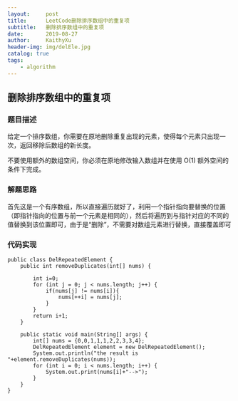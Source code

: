 ```yaml
---
layout:     post
title:      LeetCode删除排序数组中的重复项
subtitle:   删除排序数组中的重复项
date:       2019-08-27
author:     KaithyXu
header-img: img/delEle.jpg
catalog: true
tags:
    - algorithm
---
```

## 删除排序数组中的重复项


### 题目描述

给定一个排序数组，你需要在原地删除重复出现的元素，使得每个元素只出现一次，返回移除后数组的新长度。

不要使用额外的数组空间，你必须在原地修改输入数组并在使用 O(1) 额外空间的条件下完成。

### 解题思路

首先这是一个有序数组，所以直接遍历就好了，利用一个指针指向要替换的位置（即指针指向的位置与前一个元素是相同的），然后将遍历到与指针对应的不同的值替换到该位置即可，由于是“删除”，不需要对数组元素进行替换，直接覆盖即可


### 代码实现

```
public class DelRepeatedElement {
    public int removeDuplicates(int[] nums) {

        int i=0;
        for (int j = 0; j < nums.length; j++) {
            if(nums[j] != nums[i]){
                nums[++i] = nums[j];
            }
        }
        return i+1;
    }

    public static void main(String[] args) {
        int[] nums = {0,0,1,1,1,2,2,3,3,4};
        DelRepeatedElement element = new DelRepeatedElement();
        System.out.println("the result is "+element.removeDuplicates(nums));
        for (int i = 0; i < nums.length; i++) {
            System.out.print(nums[i]+"-->");
        }
    }
}

```
